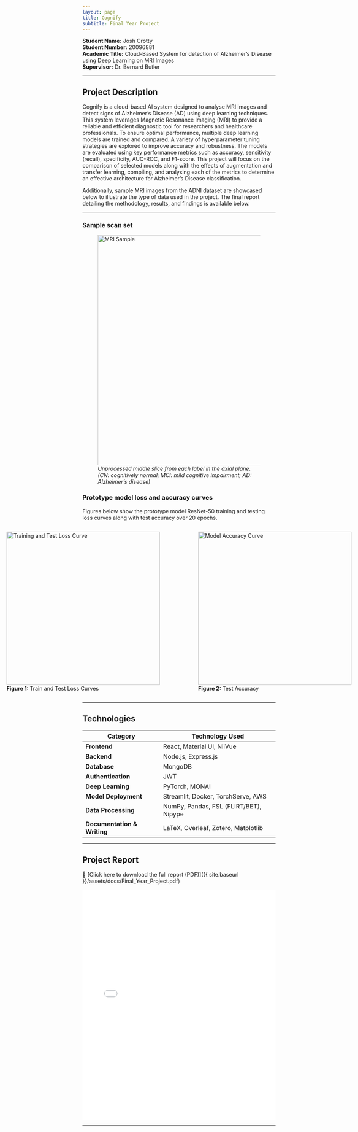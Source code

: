 ```yaml
---
layout: page
title: Cognify
subtitle: Final Year Project
---
```


**Student Name:** Josh Crotty<br>
**Student Number:** 20096881<br>
**Academic Title:** Cloud-Based System for detection of Alzheimer’s Disease using Deep Learning on MRI Images <br>
**Supervisor:** Dr. Bernard Butler

---

## **Project Description**

Cognify is a cloud-based AI system designed to analyse MRI images and detect signs of Alzheimer’s Disease (AD) using deep learning techniques. This system leverages Magnetic Resonance Imaging (MRI) to provide a reliable and efficient diagnostic tool for researchers and healthcare professionals.
To ensure optimal performance, multiple deep learning models are trained and compared. A variety of hyperparameter tuning strategies are explored to improve accuracy and robustness. The models are evaluated using key performance metrics such as accuracy, sensitivity (recall), specificity, AUC-ROC, and F1-score. This project will focus on the comparison of selected models along with the effects of augmentation and transfer learning, compiling, and analysing each of the metrics to determine an effective architecture for Alzheimer’s Disease classification.

Additionally, sample MRI images from the ADNI dataset are showcased below to illustrate the type of data used in the project. The final report detailing the methodology, results, and findings is available below.

---

### **Sample scan set**

<figure>
  <img src="{{ site.baseurl }}/assets/img/ADNI_axial_plane_3_labels.png" alt="MRI Sample" width="600"/>
  <figcaption style="font-style: italic;">Unprocessed middle slice from each label in the axial plane. (CN: cognitively normal; MCI: mild cognitive impairment; AD: Alzheimer’s disease)</figcaption>
</figure>

### **Prototype model loss and accuracy curves**

Figures below show the prototype model ResNet-50 training and testing loss curves along with test accuracy over 20 epochs.

<div style="display: flex; justify-content: center; align-items: center; gap: 20px;">
  <figure>
    <img src="{{ site.baseurl }}/assets/img/model_prototype_train_and_test_loss.png" alt="Training and Test Loss Curve" width="400"/>
    <figcaption><b>Figure 1: </b>Train and Test Loss Curves</figcaption>
  </figure>

  <figure>
    <img src="{{ site.baseurl }}/assets/img/model_prototype_test_accuracy.png" alt="Model Accuracy Curve" width="400"/>
    <figcaption><b>Figure 2: </b>Test Accuracy</figcaption>
  </figure>
</div>

---

## **Technologies**

| Category                    | Technology Used                        |
| --------------------------- | -------------------------------------- |
| **Frontend**                | React, Material UI, NiiVue             |
| **Backend**                 | Node.js, Express.js                    |
| **Database**                | MongoDB                                |
| **Authentication**          | JWT                                    |
| **Deep Learning**           | PyTorch, MONAI                         |
| **Model Deployment**        | Streamlit, Docker, TorchServe, AWS     |
| **Data Processing**         | NumPy, Pandas, FSL (FLIRT/BET), Nipype |
| **Documentation & Writing** | LaTeX, Overleaf, Zotero, Matplotlib    |

---

## **Project Report**

🔗 [Click here to download the full report (PDF)]({{ site.baseurl }}/assets/docs/Final_Year_Project.pdf)

<embed src="{{ site.baseurl }}/assets/docs/Final_Year_Project.pdf" width="100%" height="600px" />

---
